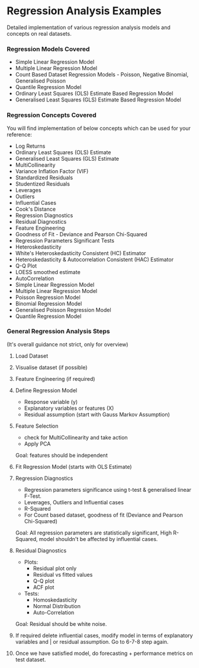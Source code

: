 # Regression Analysis Examples

Detailed implementation of various regression analysis models and concepts on real datasets.  

### Regression Models Covered
* Simple Linear Regression Model
* Multiple Linear Regression Model
* Count Based Dataset Regression Models - Poisson, Negative Binomial, Generalised Poisson
* Quantile Regression Model
* Ordinary Least Squares (OLS) Estimate Based Regression Model
* Generalised Least Squares (GLS) Estimate Based Regression Model

### Regression Concepts Covered
You will find implementation of below concepts which can be used for your reference:
* Log Returns
* Ordinary Least Squares (OLS) Estimate
* Generalised Least Squares (GLS) Estimate
* MultiCollinearity
* Variance Inflation Factor (VIF)
* Standardized Residuals
* Studentized Residuals
* Leverages
* Outliers
* Influential Cases
* Cook's Distance
* Regression Diagnostics
* Residual Diagnostics
* Feature Engineering
* Goodness of Fit - Deviance and Pearson Chi-Squared
* Regression Parameters Significant Tests
* Heteroskedasticity
* White's Heteroskedasticity Consistent (HC) Estimator
* Heteroskedasticity & Autocorrelation Consistent (HAC) Estimator
* Q-Q Plot
* LOESS smoothed estimate
* AutoCorrelation
* Simple Linear Regression Model
* Multiple Linear Regression Model
* Poisson Regression Model
* Binomial Regression Model
* Generalised Poisson Regression Model
* Quantile Regression Model

### General Regression Analysis Steps
(It's overall guidance not strict, only for overview)
1. Load Dataset
2. Visualise dataset (if possible)
3. Feature Engineering (if required)
4. Define Regression Model
   * Response variable (y)
   * Explanatory variables or features (X)
   * Residual assumption (start with Gauss Markov Assumption)
5. Feature Selection
   * check for MultiCollinearity and take action
   * Apply PCA 
   
   Goal: features should be independent
6. Fit Regression Model (starts with OLS Estimate)
7. Regression Diagnostics
   * Regression parameters significance using t-test & generalised linear F-Test.
   * Leverages, Outliers and Influential cases
   * R-Squared 
   * For Count based dataset, goodness of fit (Deviance and Pearson Chi-Squared)
   
   Goal: All regression parameters are statistically significant, High R-Squared, 
   model shouldn't be affected by influential cases.
8. Residual Diagnostics
   * Plots:
     * Residual plot only
     * Residual vs fitted values
     * Q-Q plot
     * ACF plot
   * Tests:
     * Homoskedasticity
     * Normal Distribution
     * Auto-Correlation 
   
   Goal: Residual should be white noise.
9. If required delete influential cases, modify model in terms of explanatory 
   variables and | or residual assumption. Go to 6-7-8 step again.
10. Once we have satisfied model, do forecasting + performance metrics on test dataset.